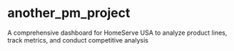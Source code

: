 # another_pm_project
A comprehensive dashboard for HomeServe USA to analyze product lines, track metrics, and conduct competitive analysis
